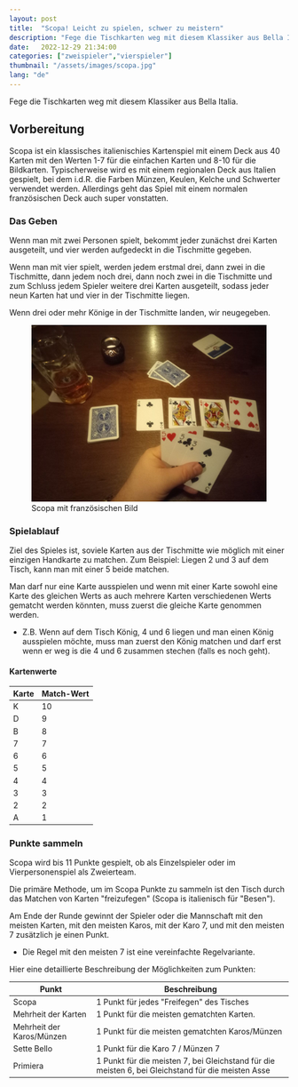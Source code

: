 ```yaml
---
layout: post
title:  "Scopa! Leicht zu spielen, schwer zu meistern"
description: "Fege die Tischkarten weg mit diesem Klassiker aus Bella Italia."
date:   2022-12-29 21:34:00
categories: ["zweispieler","vierspieler"]
thumbnail: "/assets/images/scopa.jpg"
lang: "de"
---
```

Fege die Tischkarten weg mit diesem Klassiker aus Bella Italia.

## Vorbereitung
Scopa ist ein klassisches italienischies Kartenspiel mit einem Deck aus 40 Karten mit den Werten 1-7 für die einfachen Karten und 8-10 für die Bildkarten. Typischerweise wird es mit einem regionalen Deck aus Italien gespielt, bei dem i.d.R. die Farben Münzen, Keulen, Kelche und Schwerter verwendet werden. Allerdings geht das Spiel mit einem normalen französischen Deck auch super vonstatten.

### Das Geben
Wenn man mit zwei Personen spielt, bekommt jeder zunächst drei Karten ausgeteilt, und vier werden aufgedeckt in die Tischmitte gegeben.

Wenn man mit vier spielt, werden jedem erstmal drei, dann zwei in die Tischmitte, dann jedem noch drei, dann noch zwei in die Tischmitte und zum Schluss jedem Spieler weitere drei Karten ausgeteilt, sodass jeder neun Karten hat und vier in der Tischmitte liegen.

Wenn drei oder mehr Könige in der Tischmitte landen, wir neugegeben.

<figure>
  <img src="/assets/images/scopa.jpg" alt="scopa">
  <figcaption>Scopa mit französischen Bild</figcaption>
</figure>

### Spielablauf
Ziel des Spieles ist, soviele Karten aus der Tischmitte wie möglich mit einer einzigen Handkarte zu matchen. Zum Beispiel: Liegen 2 und 3 auf dem Tisch, kann man mit einer 5 beide matchen.

Man darf nur eine Karte ausspielen und wenn mit einer Karte sowohl eine Karte des gleichen Werts as auch mehrere Karten verschiedenen Werts gematcht werden könnten, muss zuerst die gleiche Karte genommen werden.
- Z.B. Wenn auf dem Tisch König, 4 und 6 liegen und man einen König ausspielen möchte, muss man zuerst den König matchen und darf erst wenn er weg is die 4 und 6 zusammen stechen (falls es noch geht).

#### __Kartenwerte__

| Karte | Match-Wert |
| ---- | ----- |
| K    | 10    |
| D   | 9     |
| B    | 8     |
| 7    | 7     |
| 6    | 6     |
| 5    | 5     |
| 4    | 4     |
| 3    | 3     |
| 2    | 2     |
| A    | 1     |

### Punkte sammeln
Scopa wird bis 11 Punkte gespielt, ob als Einzelspieler oder im Vierpersonenspiel als Zweierteam.

Die primäre Methode, um im Scopa Punkte zu sammeln ist den Tisch durch das Matchen von Karten "freizufegen" (Scopa is italienisch für "Besen").

Am Ende der Runde gewinnt der Spieler oder die Mannschaft mit den meisten Karten, mit den meisten Karos, mit der Karo 7, und mit den meisten 7 zusätzlich je einen Punkt.
- Die Regel mit den meisten 7 ist eine vereinfachte Regelvariante.

Hier eine detaillierte Beschreibung der Möglichkeiten zum Punkten:

| Punkt                    | Beschreibung                                                                        |
| ------------------------- | ----------------------------------------------------------------------------------- |
| Scopa                     | 1 Punkt für jedes "Freifegen" des Tisches |
| Mehrheit der Karten        | 1 Punkt für die meisten gematchten Karten.                                              |
| Mehrheit der Karos/Münzen | 1 Punkt für die meisten gematchten Karos/Münzen                                  |
| Sette Bello               | 1 Punkt für die Karo 7 / Münzen 7                             |
| Primiera                  | 1 Punkt für die meisten 7, bei Gleichstand für die meisten 6, bei Gleichstand für die meisten Asse                 |

